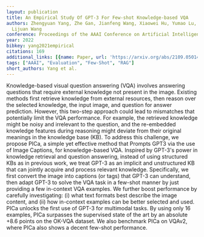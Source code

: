 ```yaml
---
layout: publication
title: An Empirical Study Of GPT-3 For Few-shot Knowledge-based VQA
authors: Zhengyuan Yang, Zhe Gan, Jianfeng Wang, Xiaowei Hu, Yumao Lu, Zicheng Liu,
  Lijuan Wang
conference: Proceedings of the AAAI Conference on Artificial Intelligence
year: 2022
bibkey: yang2021empirical
citations: 169
additional_links: [{name: Paper, url: 'https://arxiv.org/abs/2109.05014'}]
tags: ["AAAI", "Evaluation", "Few-Shot", "RAG"]
short_authors: Yang et al.
---
```

Knowledge-based visual question answering (VQA) involves answering questions
that require external knowledge not present in the image. Existing methods
first retrieve knowledge from external resources, then reason over the selected
knowledge, the input image, and question for answer prediction. However, this
two-step approach could lead to mismatches that potentially limit the VQA
performance. For example, the retrieved knowledge might be noisy and irrelevant
to the question, and the re-embedded knowledge features during reasoning might
deviate from their original meanings in the knowledge base (KB). To address
this challenge, we propose PICa, a simple yet effective method that Prompts
GPT3 via the use of Image Captions, for knowledge-based VQA. Inspired by
GPT-3's power in knowledge retrieval and question answering, instead of using
structured KBs as in previous work, we treat GPT-3 as an implicit and
unstructured KB that can jointly acquire and process relevant knowledge.
Specifically, we first convert the image into captions (or tags) that GPT-3 can
understand, then adapt GPT-3 to solve the VQA task in a few-shot manner by just
providing a few in-context VQA examples. We further boost performance by
carefully investigating: (i) what text formats best describe the image content,
and (ii) how in-context examples can be better selected and used. PICa unlocks
the first use of GPT-3 for multimodal tasks. By using only 16 examples, PICa
surpasses the supervised state of the art by an absolute +8.6 points on the
OK-VQA dataset. We also benchmark PICa on VQAv2, where PICa also shows a decent
few-shot performance.